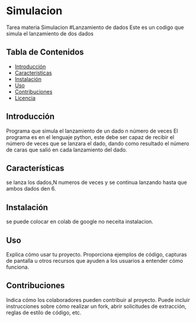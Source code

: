 # Simulacion
Tarea materia Simulacion
#Lanzamiento de dados 
Este es un codigo que simula el lanzamiento de dos dados

## Tabla de Contenidos

- [Introducción](#introducción)
- [Características](#características)
- [Instalación](#instalación)
- [Uso](#uso)
- [Contribuciones](#contribuciones)
- [Licencia](#licencia)

## Introducción

Programa que simula el lanzamiento de un dado n número de veces
El programa es en el lenguaje python, este debe ser capaz de recibir el número de veces que se lanzara el dado, dando como resultado el número de caras que salió en cada lanzamiento del dado.

## Características

se lanza los dados,N numeros de veces y se continua lanzando hasta que ambos dados den 6.
## Instalación

se puede colocar en colab de google no neceita instalacion.

## Uso

Explica cómo usar tu proyecto. Proporciona ejemplos de código, capturas de pantalla u otros recursos que ayuden a los usuarios a entender cómo funciona.

## Contribuciones

Indica cómo los colaboradores pueden contribuir al proyecto. Puede incluir instrucciones sobre cómo realizar un fork, abrir solicitudes de extracción, reglas de estilo de código, etc.
